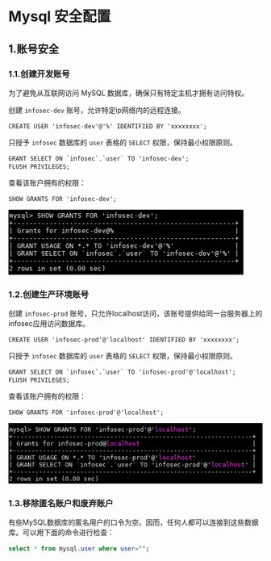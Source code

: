 # Mysql 安全配置

## 1.账号安全

### 1.1.创建开发账号

为了避免从互联网访问 MySQL 数据库，确保只有特定主机才拥有访问特权。

创建 `infosec-dev` 账号，允许特定ip网络内的远程连接。

```mysql
CREATE USER 'infosec-dev'@'%' IDENTIFIED BY 'xxxxxxxx';
```

只授予 `infosec` 数据库的 `user` 表格的 `SELECT` 权限，保持最小权限原则。

```mysql
GRANT SELECT ON `infosec`.`user` TO 'infosec-dev';
FLUSH PRIVILEGES;
```

查看该账户拥有的权限：

```mysql
SHOW GRANTS FOR 'infosec-dev';
```

<img src="../assets/mysql-infosec-dev-grants.png">

### 1.2.创建生产环境账号

创建 `infosec-prod` 账号，只允许localhost访问，该账号提供给同一台服务器上的infosec应用访问数据库。

```mysql
CREATE USER 'infosec-prod'@'localhost' IDENTIFIED BY 'xxxxxxxx';
```

只授予 `infosec` 数据库的 `user` 表格的 `SELECT` 权限，保持最小权限原则。

```mysql
GRANT SELECT ON `infosec`.`user` TO 'infosec-prod'@'localhost';
FLUSH PRIVILEGES;
```

查看该账户拥有的权限：

```mysql
SHOW GRANTS FOR 'infosec-prod'@'localhost';
```

<img src="../assets/mysql-infosec-prod-grants.png">

### 1.3.移除匿名账户和废弃账户

有些MySQL数据库的匿名用户的口令为空。因而，任何人都可以连接到这些数据库。可以用下面的命令进行检查：

~~~sql
select * from mysql.user where user="";
~~~















